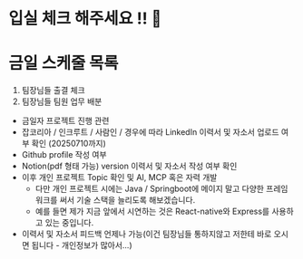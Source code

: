 # 입실 체크 해주세요 !! 💟

# 금일 스케줄 목록
1. 팀장님들 출결 체크
2. 팀장님들 팀원 업무 배분
  - 금일자 프로젝트 진행 관련
  - 잡코리아 / 인크루트 / 사람인 / 경우에 따라 LinkedIn 이력서 및 자소서 업로드 여부 확인 (20250710까지)
  - Github profile 작성 여부
  - Notion(pdf 형태 가능) version 이력서 및 자소서 작성 여부 확인
  - 이후 개인 프로젝트 Topic 확인 및 AI, MCP 혹은 자력 개발
    - 다만 개인 프로젝트 시에는 Java / Springboot에 메이지 말고 다양한 프레임워크를 써서 기술 스택을 늘리도록 해보겠습니다.
    - 예를 들면 제가 지금 앞에서 시연하는 것은 React-native와 Express를 사용하고 있는 중입니다.
  - 이력서 및 자소서 피드백 언제나 가능(이건 팀장님들 통하지않고 저한테 바로 오시면 됩니다 - 개인정보가 많아서...)
